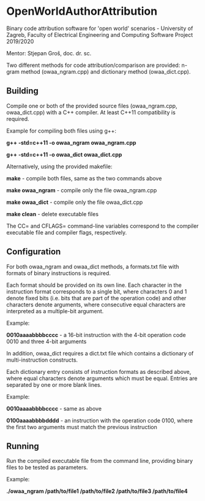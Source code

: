 # OpenWorldAuthorAttribution

Binary code attribution software for 'open world' scenarios - University of Zagreb, Faculty of Electrical Engineering and Computing Software Project 2019/2020

Mentor: Stjepan Groš, doc. dr. sc.

Two different methods for code attribution/comparison are provided: n-gram method (owaa_ngram.cpp) and dictionary method (owaa_dict.cpp).

## Building

Compile one or both of the provided source files (owaa_ngram.cpp, owaa_dict.cpp) with a C++ compiler. At least C++11 compatibility is required.

Example for compiling both files using g++:

**g++ -std=c++11 -o owaa_ngram owaa_ngram.cpp**

**g++ -std=c++11 -o owaa_dict owaa_dict.cpp**

Alternatively, using the provided makefile:

**make** - compile both files, same as the two commands above

**make owaa_ngram** - compile only the file owaa_ngram.cpp

**make owaa_dict** - compile only the file owaa_dict.cpp

**make clean** - delete executable files

The CC= and CFLAGS= command-line variables correspond to the compiler executable file and compiler flags, respectively.

## Configuration

For both owaa_ngram and owaa_dict methods, a formats.txt file with formats of binary instructions is required.

Each format should be provided on its own line. Each character in the instruction format corresponds to a single bit, where characters 0 and 1 denote fixed bits (i.e. bits that are part of the operation code) and other characters denote arguments, where consecutive equal characters are interpreted as a multiple-bit argument.

Example:

**0010aaaabbbbcccc** - a 16-bit instruction with the 4-bit operation code 0010 and three 4-bit arguments

In addition, owaa_dict requires a dict.txt file which contains a dictionary of multi-instruction constructs.

Each dictionary entry consists of instruction formats as described above, where equal characters denote arguments which must be equal. Entries are separated by one or more blank lines.

Example:

**0010aaaabbbbcccc** - same as above

**0100aaaabbbbdddd** - an instruction with the operation code 0100, where the first two arguments must match the previous instruction

## Running

Run the compiled executable file from the command line, providing binary files to be tested as parameters.

Example:

**./owaa_ngram /path/to/file1 /path/to/file2 /path/to/file3 /path/to/file4**
